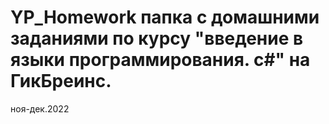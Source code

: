 # YP_Homework  папка с домашними заданиями по курсу "введение в языки программирования. c#" на ГикБреинс. 
ноя-дек.2022

